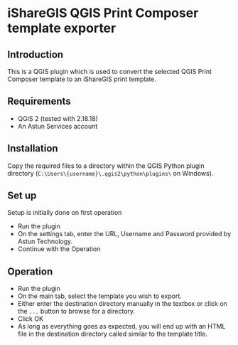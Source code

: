# iShareGIS QGIS Print Composer template exporter #
## Introduction ##
This is a QGIS plugin which is used to convert the selected QGIS Print Composer template to an iShareGIS print template.
## Requirements ##
* QGIS 2 (tested with 2.18.18)
* An Astun Services account

## Installation ##
Copy the required files to a directory within the QGIS Python plugin directory
(`C:\Users\{username}\.qgis2\python\plugins\` on Windows).

## Set up ##
Setup is initially done on first operation
* Run the plugin
* On the settings tab, enter the URL, Username and Password provided by Astun Technology.
* Continue with the Operation

## Operation ##
* Run the plugin
* On the main tab, select the template you wish to export.
* Either enter the destination directory manually in the textbox or click on the `...` button to browse for a directory.
* Click OK
* As long as everything goes as expected, you will end up with an HTML file in the destination directory called similar to the template title.
